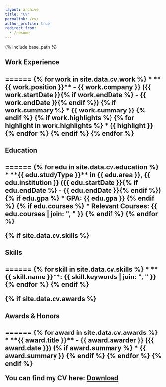 ```yaml
---
layout: archive
title: "CV"
permalink: /cv/
author_profile: true
redirect_from:
  - /resume
---
```




{% include base_path %}
<!-- # {{ site.data.cv.basics.name }}
**{{ site.data.cv.basics.label }}**   -->
<!-- Email: {{ site.data.cv.basics.email }}    -->


<h2>Work Experience<h2>
======
{% for work in site.data.cv.work %}
* **{{ work.position }}** - {{ work.company }} ({{ work.startDate }}{% if work.endDate %} - {{ work.endDate }}{% endif %})
  {% if work.summary %}
  * {{ work.summary }}
  {% endif %}
  {% if work.highlights %}
  {% for highlight in work.highlights %}
  * {{ highlight }}
  {% endfor %}
  {% endif %}
{% endfor %}


<h2>Education<h2>
======
{% for edu in site.data.cv.education %}
* **{{ edu.studyType }}** in {{ edu.area }}, {{ edu.institution }} ({{ edu.startDate }}{% if edu.endDate %} - {{ edu.endDate }}{% endif %})
  {% if edu.gpa %}
  * GPA: {{ edu.gpa }}
  {% endif %}
  {% if edu.courses %}
  * Relevant Courses: {{ edu.courses | join: ", " }}
  {% endif %}
{% endfor %}

{% if site.data.cv.skills %}
<h2>Skills<h2>
======
{% for skill in site.data.cv.skills %}
* **{{ skill.name }}**: {{ skill.keywords | join: ", " }}
{% endfor %}
{% endif %}

{% if site.data.cv.awards %}
<h2>Awards & Honors<h2>
======
{% for award in site.data.cv.awards %}
* **{{ award.title }}** - {{ award.awarder }} ({{ award.date }})
  {% if award.summary %}
  * {{ award.summary }}
  {% endif %}
{% endfor %}
{% endif %}

<!-- {% if site.data.cv.volunteer %}
Service & Volunteer Work
======
{% for vol in site.data.cv.volunteer %}
* **{{ vol.position }}** - {{ vol.organization }} ({{ vol.startDate }}{% if vol.endDate %} - {{ vol.endDate }}{% endif %})
  {% if vol.summary %}
  * {{ vol.summary }}
  {% endif %}
{% endfor %}
{% endif %} -->


You can find my CV here: [Download](./assets/cv_2024.pdf)

